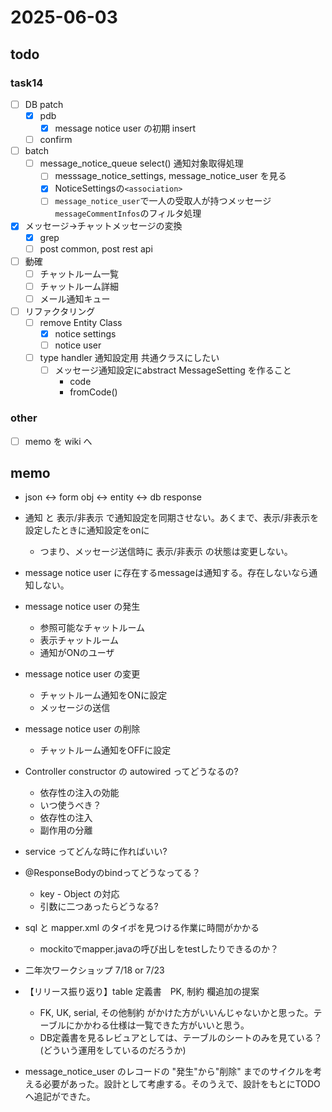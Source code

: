 # 2025-06-03

## todo

### task14
- [ ] DB patch
  - [x] pdb
    - [x] message notice user の初期 insert
  - [ ] confirm
- [ ] batch
  - [ ] message_notice_queue select() 通知対象取得処理
      - [ ] messsage_notice_settings, message_notice_user を見る
      - [x] NoticeSettingsの`<association>`
      - [ ] `message_notice_user`で一人の受取人が持つメッセージ`messageCommentInfos`のフィルタ処理
- [x] メッセージ→チャットメッセージの変換
  - [x] grep
  - [ ] post common, post rest api
- [ ] 動確
  - [ ] チャットルーム一覧
  - [ ] チャットルーム詳細
  - [ ] メール通知キュー
- [ ] リファクタリング
  - [ ] remove Entity Class
    - [x] notice settings
    - [ ] notice user
  - [ ] type handler 通知設定用 共通クラスにしたい
    - [ ] メッセージ通知設定にabstract MessageSetting を作ること
      - code
      - fromCode()

### other
- [ ] memo を wiki へ

## memo
- json ↔ form obj ↔ entity ↔ db response
- 通知 と 表示/非表示 で通知設定を同期させない。あくまで、表示/非表示を設定したときに通知設定をonに
  - つまり、メッセージ送信時に 表示/非表示 の状態は変更しない。
  
- message notice user に存在するmessageは通知する。存在しないなら通知しない。
- message notice user の発生
  - 参照可能なチャットルーム
  - 表示チャットルーム
  - 通知がONのユーザ
- message notice user の変更
  - チャットルーム通知をONに設定
  - メッセージの送信
- message notice user の削除
  - チャットルーム通知をOFFに設定

- Controller constructor の autowired ってどうなるの?
  - 依存性の注入の効能
  - いつ使うべき？
  - 依存性の注入
  - 副作用の分離
- service ってどんな時に作ればいい?
- @ResponseBodyのbindってどうなってる？
  - key - Object の対応
  - 引数に二つあったらどうなる?
- sql と mapper.xml のタイポを見つける作業に時間がかかる
  - mockitoでmapper.javaの呼び出しをtestしたりできるのか？

- 二年次ワークショップ 7/18 or 7/23 
- 【リリース振り返り】table 定義書　PK, 制約 欄追加の提案
  - FK, UK, serial, その他制約 がかけた方がいいんじゃないかと思った。テーブルにかかわる仕様は一覧できた方がいいと思う。
  - DB定義書を見るレビュアとしては、テーブルのシートのみを見ている？(どういう運用をしているのだろうか)

- message_notice_user のレコードの "発生"から"削除" までのサイクルを考える必要があった。設計として考慮する。そのうえで、設計をもとにTODOへ追記ができた。